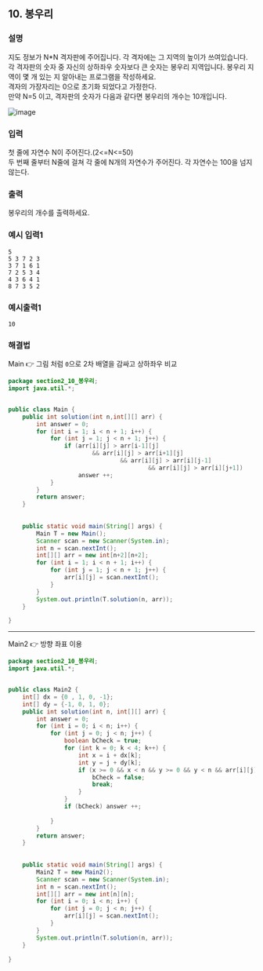## 10. 봉우리  
  
### 설명  
지도 정보가 N*N 격자판에 주어집니다. 각 격자에는 그 지역의 높이가 쓰여있습니다.  
각 격자판의 숫자 중 자신의 상하좌우 숫자보다 큰 숫자는 봉우리 지역입니다. 봉우리 지역이 몇 개 있는 지 알아내는 프로그램을 작성하세요.  
격자의 가장자리는 0으로 초기화 되었다고 가정한다.  
만약 N=5 이고, 격자판의 숫자가 다음과 같다면 봉우리의 개수는 10개입니다.  
  
![image](https://github.com/han-tomas/HTJ_AlgorithmStudy/assets/124488773/f6f51000-77dc-4182-b49c-38392c7502d8)    
    
### 입력    
첫 줄에 자연수 N이 주어진다.(2<=N<=50)  
두 번째 줄부터 N줄에 걸쳐 각 줄에 N개의 자연수가 주어진다. 각 자연수는 100을 넘지 않는다.  
  
### 출력  
봉우리의 개수를 출력하세요.  
  
### 예시 입력1  
```
5
5 3 7 2 3
3 7 1 6 1
7 2 5 3 4
4 3 6 4 1
8 7 3 5 2
```  
    
### 예시출력1  

```
10
```  
  
### 해결법  
Main 👉 그림 처럼 `0`으로 2차 배열을 감싸고 상하좌우 비교  
  
```java
package section2_10_봉우리;
import java.util.*;


public class Main {
	public int solution(int n,int[][] arr) {
		int answer = 0;
		for (int i = 1; i < n + 1; i++) {
			for (int j = 1; j < n + 1; j++) {
				if (arr[i][j] > arr[i-1][j] 
						&& arr[i][j] > arr[i+1][j] 
								&& arr[i][j] > arr[i][j-1]
										&& arr[i][j] > arr[i][j+1])
					answer ++;
			}
		}
		return answer;
	}
	
	
	public static void main(String[] args) {
		Main T = new Main();
		Scanner scan = new Scanner(System.in);
		int n = scan.nextInt();
		int[][] arr = new int[n+2][n+2];
		for (int i = 1; i < n + 1; i++) {
			for (int j = 1; j < n + 1; j++) {
				arr[i][j] = scan.nextInt();
			}
		}
		System.out.println(T.solution(n, arr));
	}

}

```  
  
---  
Main2 👉 방향 좌표 이용  
  
```java
package section2_10_봉우리;
import java.util.*;


public class Main2 {
	int[] dx = {0 , 1, 0, -1};
	int[] dy = {-1, 0, 1, 0}; 
	public int solution(int n, int[][] arr) {
		int answer = 0;
		for (int i = 0; i < n; i++) {
			for (int j = 0; j < n; j++) {
				boolean bCheck = true;
				for (int k = 0; k < 4; k++) {
					int x = i + dx[k];
					int y = j + dy[k];
					if (x >= 0 && x < n && y >= 0 && y < n && arr[i][j] <= arr[x][y]) {
						bCheck = false;
						break;
					}
				}
				if (bCheck) answer ++;
				
			}
		}
		return answer;
	}
	
	
	public static void main(String[] args) {
		Main2 T = new Main2();
		Scanner scan = new Scanner(System.in);
		int n = scan.nextInt();
		int[][] arr = new int[n][n];
		for (int i = 0; i < n; i++) {
			for (int j = 0; j < n; j++) {
				arr[i][j] = scan.nextInt();
			}
		}
		System.out.println(T.solution(n, arr));
	}

}

```  